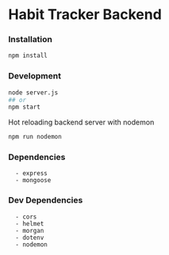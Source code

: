 # Habit Tracker Backend

### Installation

```bash
npm install
```

### Development

```bash
node server.js
## or
npm start
```

Hot reloading backend server with nodemon

```bash
npm run nodemon
```

### Dependencies

```
  - express
  - mongoose
```

### Dev Dependencies

```
  - cors
  - helmet
  - morgan
  - dotenv
  - nodemon
```
